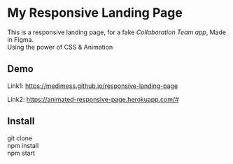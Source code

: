 # My Responsive Landing Page

This is a responsive landing page, for a fake _Collaboration Team app_, Made in Figma. <br>
Using the power of CSS & Animation

## Demo

Link1: https://medimess.github.io/responsive-landing-page <br/>

Link2: https://animated-responsive-page.herokuapp.com/#

## Install

git clone <br>
npm install<br>
npm start<br>
